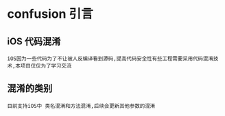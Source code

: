 # confusion 引言
## iOS 代码混淆

```
iOS因为一些代码为了不让被人反编译看到源码,提高代码安全性有些工程需要采用代码混淆技术,本项目仅仅为了学习交流
```

## 混淆的类别

```
目前支持iOS中 类名混淆和方法混淆,后续会更新其他参数的混淆
```
